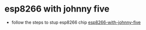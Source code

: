 # esp8266 with johnny five
 - follow the steps to stup esp8266 chip [esp8266-with-johnny-five](https://boneskull.com/how-to-use-an-esp8266-with-johnny-five/)
